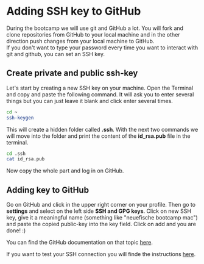 # Adding SSH key to GitHub

During the bootcamp we will use git and GitHub a lot. You will fork and clone repositories from GitHub to your local machine and in the other direction push changes from your local machine to GitHub.  
If you don't want to type your password every time you want to interact with git and github, you can set an SSH key. 


## Create private and public ssh-key

Let's start by creating a new SSH key on your machine. Open the Terminal and copy and paste the following command. It will ask you to enter several things but you can just leave it blank and click enter several times. 

```sh
cd ~
ssh-keygen
```
This will create a hidden folder called **.ssh**. With the next two commands we will move into the folder and print the content of the **id_rsa.pub** file in the terminal. 

```sh
cd .ssh
cat id_rsa.pub
```

Now copy the whole part and log in on GitHub. 

## Adding key to GitHub

Go on GitHub and click in the upper right corner on your profile. Then go to **settings** and select on the left side **SSH and GPG keys**. Click on new SSH key, give it a meaningful name (something like "neuefische bootcamp mac") and paste the copied public-key into the key field. Click on add and you are done! :) 

You can find the GitHub documentation on that topic [here](https://docs.github.com/en/github/authenticating-to-github/adding-a-new-ssh-key-to-your-github-account).

If you want to test your SSH connection you will finde the instructions [here](https://docs.github.com/en/github/authenticating-to-github/testing-your-ssh-connection).

